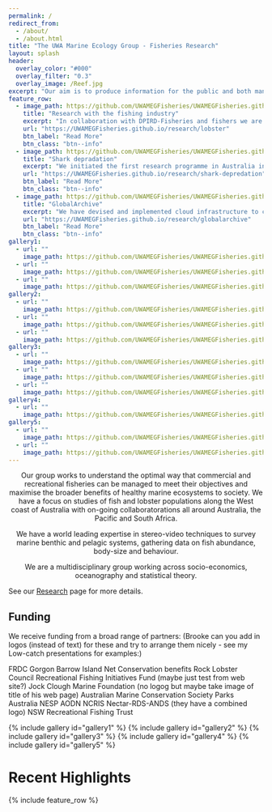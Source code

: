 ```yaml
---
permalink: /
redirect_from:
  - /about/
  - /about.html
title: "The UWA Marine Ecology Group - Fisheries Research"
layout: splash
header:
  overlay_color: "#000"
  overlay_filter: "0.3"
  overlay_image: /Reef.jpg
excerpt: "Our aim is to produce information for the public and both managers and decision makers to understand how marine ecosystems can be managed for the benefit of all."
feature_row:
  - image_path: https://github.com/UWAMEGFisheries/UWAMEGFisheries.github.io/blob/master/images/RHLobster.png?raw=true
    title: "Research with the fishing industry"
    excerpt: "In collaboration with DPIRD-Fisheries and fishers we are investigating low-catch rates within nursery areas at the centre of the fishery"
    url: "https://UWAMEGFisheries.github.io/research/lobster"
    btn_label: "Read More"
    btn_class: "btn--info"
  - image_path: https://github.com/UWAMEGFisheries/UWAMEGFisheries.github.io/blob/master/images/RHInterview.png?raw=true
    title: "Shark depradation"
    excerpt: "We initiated the first research programme in Australia into shark depredation in a recreational fishery"
    url: "https://UWAMEGFisheries.github.io/research/shark-depredation"
    btn_label: "Read More"
    btn_class: "btn--info"
  - image_path: https://github.com/UWAMEGFisheries/UWAMEGFisheries.github.io/blob/master/images/RHGlobalarchive.png?raw=true
    title: "GlobalArchive"
    excerpt: "We have devised and implemented cloud infrastructure to collate and synthesise global marine ecological data"
    url: "https://UWAMEGFisheries.github.io/research/globalarchive"
    btn_label: "Read More"
    btn_class: "btn--info"
gallery1:
  - url: ""
    image_path: https://github.com/UWAMEGFisheries/UWAMEGFisheries.github.io/blob/master/images/logos/logo_RFIF1.png?raw=true
  - url: ""
    image_path: https://github.com/UWAMEGFisheries/UWAMEGFisheries.github.io/blob/master/images/logos/logo_WRLC1.png?raw=true
  - url: ""
    image_path: https://github.com/UWAMEGFisheries/UWAMEGFisheries.github.io/blob/master/images/logos/logo_NCRIS1.png?raw=true
gallery2:
  - url: ""
    image_path: https://github.com/UWAMEGFisheries/UWAMEGFisheries.github.io/blob/master/images/logos/logo_PA1.png?raw=true
  - url: ""
    image_path: https://github.com/UWAMEGFisheries/UWAMEGFisheries.github.io/blob/master/images/logos/logo_NESP1.png?raw=true
  - url: ""
    image_path: https://github.com/UWAMEGFisheries/UWAMEGFisheries.github.io/blob/master/images/logos/logo_AMCS1.png?raw=true
gallery3:
  - url: ""
    image_path: https://github.com/UWAMEGFisheries/UWAMEGFisheries.github.io/blob/master/images/logos/logo_AODN1.png?raw=true
  - url: ""
    image_path: https://github.com/UWAMEGFisheries/UWAMEGFisheries.github.io/blob/master/images/logos/logo_FRDC1.png?raw=true
  - url: ""
    image_path: https://github.com/UWAMEGFisheries/UWAMEGFisheries.github.io/blob/master/images/logos/logo_RFT1.png?raw=true
gallery4:
  - url: ""
    image_path: https://github.com/UWAMEGFisheries/UWAMEGFisheries.github.io/blob/master/images/logos/logo_Nectar-RDS-ANDS.png?raw=true
gallery5:
  - url: ""
    image_path: https://github.com/UWAMEGFisheries/UWAMEGFisheries.github.io/blob/master/images/logos/logo_JCMF.PNG?raw=true
  - url: ""
    image_path: https://github.com/UWAMEGFisheries/UWAMEGFisheries.github.io/blob/master/images/logos/logo_GBINCBF.png?raw=true
---
```


<p><center>Our group works to understand the optimal way that commercial and recreational fisheries can be managed to meet their objectives and maximise the broader benefits of healthy marine ecosystems to society. We have a focus on studies of fish and lobster populations along the West coast of Australia with on-going collaboratorations all around Australia, the Pacific and South Africa.</center></p> 

<p><center>We have a world leading expertise in stereo-video techniques to survey marine benthic and pelagic systems, gathering data on fish abundance, body-size and behaviour.</center></p> 

<p><center>We are a multidisciplinary group working across socio-economics, oceanography and statistical theory.</center></p>

See our [Research](https://uwamegfisheries.github.io/research/ "Research") page for more details.


## Funding
We receive funding from a broad range of partners:
(Brooke can you add in logos (instead of text) for these and try to arrange them nicely - see my Low-catch presentations for examples:)

FRDC
Gorgon Barrow Island Net Conservation benefits
Rock Lobster Council
Recreational Fishing Initiatives Fund (maybe just test from web site?)
Jock Clough Marine Foundation (no logog but maybe take image of title of his web page)
Australian Marine Conservation Society
Parks Australia
NESP
AODN
NCRIS
Nectar-RDS-ANDS (they have a combined logo)
NSW Recreational Fishing Trust

{% include gallery id="gallery1" %}
{% include gallery id="gallery2" %}
{% include gallery id="gallery3" %}
{% include gallery id="gallery4" %}
{% include gallery id="gallery5" %}


<h1 class="aboutPhil">Recent Highlights</h1>
{% include feature_row %}

